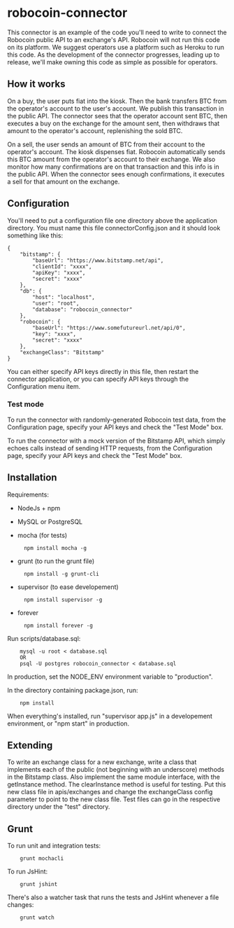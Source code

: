 # robocoin-connector

This connector is an example of the code you'll need to write to connect the Robocoin public API to an exchange's API.
Robocoin will not run this code on its platform. We suggest operators use a platform such as Heroku to run this code.
As the development of the connector progresses, leading up to release, we'll make owning this code as simple as
possible for operators.

## How it works

On a buy, the user puts fiat into the kiosk. Then the bank transfers BTC from the operator's account to the user's
account. We publish this transaction in the public API. The connector sees that the operator account sent BTC, then
executes a buy on the exchange for the amount sent, then withdraws that amount to the operator's account, replenishing
the sold BTC.

On a sell, the user sends an amount of BTC from their account to the operator's account. The kiosk dispenses fiat.
Robocoin automatically sends this BTC amount from the operator's account to their exchange. We also monitor how many
confirmations are on that transaction and this info is in the public API. When the connector sees enough confirmations,
it executes a sell for that amount on the exchange.

## Configuration

You'll need to put a configuration file one directory above the application directory. You must name this file
connectorConfig.json and it should look something like this:

    {
        "bitstamp": {
            "baseUrl": "https://www.bitstamp.net/api",
            "clientId": "xxxx",
            "apiKey": "xxxx",
            "secret": "xxxx"
        },
        "db": {
            "host": "localhost",
            "user": "root",
            "database": "robocoin_connector"
        },
        "robocoin": {
            "baseUrl": "https://www.somefutureurl.net/api/0",
            "key": "xxxx",
            "secret": "xxxx"
        },
        "exchangeClass": "Bitstamp"
    }

You can either specify API keys directly in this file, then restart the connector application, or you can specify API
keys through the Configuration menu item.

### Test mode

To run the connector with randomly-generated Robocoin test data, from the Configuration page, specify your API keys and
check the "Test Mode" box.

To run the connector with a mock version of the Bitstamp API, which simply echoes calls instead of sending HTTP
requests, from the Configuration page, specify your API keys and check the "Test Mode" box.

## Installation

Requirements:

* NodeJs + npm
* MySQL or PostgreSQL
* mocha (for tests)

        npm install mocha -g

* grunt (to run the grunt file)

        npm install -g grunt-cli

* supervisor (to ease developement)

        npm install supervisor -g

* forever

        npm install forever -g

Run scripts/database.sql:

        mysql -u root < database.sql
        OR
        psql -U postgres robocoin_connector < database.sql

In production, set the NODE_ENV environment variable to "production".

In the directory containing package.json, run:

        npm install

When everything's installed, run "supervisor app.js" in a developement environment, or "npm start" in production.

## Extending

To write an exchange class for a new exchange, write a class that implements each of the public (not beginning with an
underscore) methods in the Bitstamp class. Also implement the same module interface, with the getInstance method. The
clearInstance method is useful for testing. Put this new class file in apis/exchanges and change the exchangeClass
config parameter to point to the new class file. Test files can go in the respective directory under the "test"
directory.

## Grunt

To run unit and integration tests:

        grunt mochacli

To run JsHint:

        grunt jshint

There's also a watcher task that runs the tests and JsHint whenever a file changes:

        grunt watch
